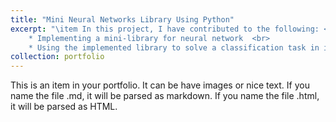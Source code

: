 ```yaml
---
title: "Mini Neural Networks Library Using Python"
excerpt: "\item In this project, I have contributed to the following: <br>
    * Implementing a mini-library for neural network  <br>
    * Using the implemented library to solve a classification task in insurance pricing <br>"
collection: portfolio
---
```


This is an item in your portfolio. It can be have images or nice text. If you name the file .md, it will be parsed as markdown. If you name the file .html, it will be parsed as HTML. 
